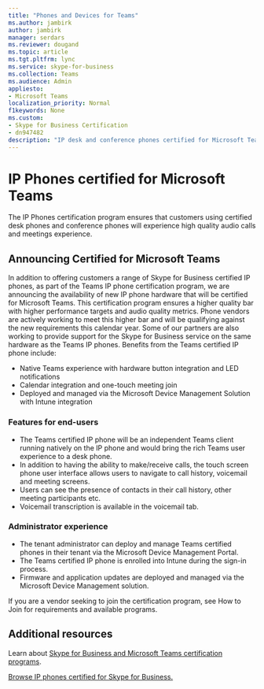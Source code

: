 ```yaml
---
title: "Phones and Devices for Teams"
ms.author: jambirk
author: jambirk
manager: serdars
ms.reviewer: dougand
ms.topic: article
ms.tgt.pltfrm: lync
ms.service: skype-for-business
ms.collection: Teams
ms.audience: Admin
appliesto:
- Microsoft Teams
localization_priority: Normal
f1keywords: None
ms.custom:
- Skype for Business Certification
- dn947482
description: "IP desk and conference phones certified for Microsoft Teams"
---
```


# IP Phones certified for Microsoft Teams
The IP Phones certification program ensures that customers using certified desk phones and conference phones will experience high quality audio calls and meetings experience. 

## Announcing Certified for Microsoft Teams 
In addition to offering customers a range of Skype for Business certified IP phones, as part of the Teams IP phone certification program, we are announcing the availability of new IP phone hardware that will be certified for Microsoft Teams. This certification program ensures a higher quality bar with higher performance targets and audio quality metrics. Phone vendors are actively working to meet this higher bar and will be qualifying against the new requirements this calendar year. Some of our partners are also working to provide support for the Skype for Business service on the same hardware as the Teams IP phones. Benefits from the Teams certified IP phone include: 
- Native Teams experience with hardware button integration and LED notifications
- Calendar integration and one-touch meeting join
- Deployed and managed via the Microsoft Device Management Solution with Intune integration

### Features for end-users
- The Teams certified IP phone will be an independent Teams client running natively on the IP phone and would bring the rich Teams user experience to a desk phone.
- In addition to having the ability to make/receive calls, the touch screen phone user interface allows users to navigate to call history, voicemail and meeting screens.
- Users can see the presence of contacts in their call history, other meeting participants etc.
- Voicemail transcription is available in the voicemail tab.

### Administrator experience
- The tenant administrator can deploy and manage Teams certified phones in their tenant via the Microsoft Device Management Portal.
- The Teams certified IP phone is enrolled into Intune during the sign-in process.
- Firmware and application updates are deployed and managed via the Microsoft Device Management solution.

If you are a vendor seeking to join the certification program, see How to Join for requirements and available programs.

## Additional resources
Learn about [Skype for Business and Microsoft Teams certification programs](https://docs.microsoft.com/SkypeForBusiness/certification/overview).

[Browse IP phones certified for Skype for Business.](http://partnersolutions.skypeforbusiness.com/solutionscatalog/ip-phones)
